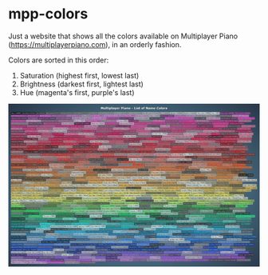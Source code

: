 # mpp-colors
Just a website that shows all the colors available on Multiplayer Piano (https://multiplayerpiano.com), in an orderly fashion.

Colors are sorted in this order:
1. Saturation (highest first, lowest last)
2. Brightness (darkest first, lightest last)
3. Hue (magenta's first, purple's last)

![Preview](https://github.com/Multiplayer-Piano/mpp-colors/blob/main/img/readme/preview.png)
